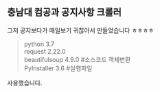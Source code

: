 ## 충남대 컴공과 공지사항 크롤러
그저 공지보다가 매일보기 귀찮아서 만들었습니다 ㅎㅎㅎㅎ

>python 3.7  
request 2.22.0  
beautifulsoup 4.9.0 #소스코드 객체변환  
PyInstaller 3.6 #실행파일


사용했습니다.